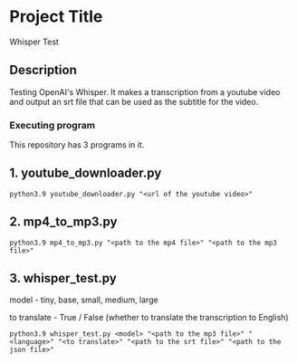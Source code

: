 # Project Title

Whisper Test

## Description

Testing OpenAI's Whisper. It makes a transcription from a youtube video and output an srt file that can be used as the subtitle for the video.

### Executing program

This repository has 3 programs in it.

## 1. youtube_downloader.py

```
python3.9 youtube_downloader.py "<url of the youtube video>"
```

## 2. mp4_to_mp3.py

```
python3.9 mp4_to_mp3.py "<path to the mp4 file>" "<path to the mp3 file>"
```

## 3. whisper_test.py

model - tiny, base, small, medium, large

to translate - True / False (whether to translate the transcription to English)

```
python3.9 whisper_test.py <model> "<path to the mp3 file>" "<language>" "<to translate>" "<path to the srt file>" "<path to the json file>"
```
